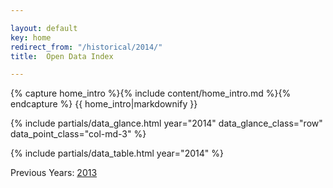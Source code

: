 ```yaml
---

layout: default
key: home
redirect_from: "/historical/2014/"
title:  Open Data Index

---
```


{% capture home_intro %}{% include content/home_intro.md %}{% endcapture %}
{{ home_intro|markdownify }}

{% include partials/data_glance.html year="2014" data_glance_class="row" data_point_class="col-md-3" %}

{% include partials/data_table.html year="2014" %}

Previous Years: <a href="{{ site.baseurl }}/historical/2013/" title="">2013</a>

